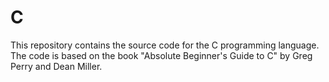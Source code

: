 # C

This repository contains the source code for the C programming language. The code is based on the book "Absolute Beginner's Guide to C" by Greg Perry and Dean Miller.
